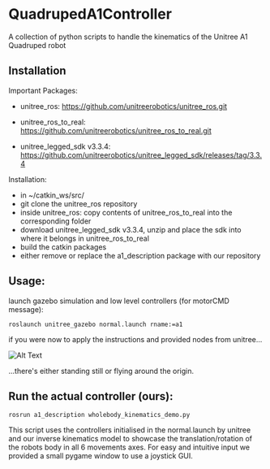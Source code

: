 
# QuadrupedA1Controller

A collection of python scripts to handle the kinematics of the Unitree A1 Quadruped robot
## Installation


Important Packages:
- unitree_ros: 
    https://github.com/unitreerobotics/unitree_ros.git

- unitree_ros_to_real:
    https://github.com/unitreerobotics/unitree_ros_to_real.git

- unitree_legged_sdk v3.3.4:
    https://github.com/unitreerobotics/unitree_legged_sdk/releases/tag/3.3.4

Installation:
- in ~/catkin_ws/src/
- git clone the unitree_ros repository
- inside unitree_ros: copy contents of unitree_ros_to_real into the corresponding folder
- download unitree_legged_sdk v3.3.4, unzip and place the sdk into where it belongs in unitree_ros_to_real
- build the catkin packages 
- either remove or replace the a1_description package with our repository

## Usage:
launch gazebo simulation and low level controllers (for motorCMD message):

```
roslaunch unitree_gazebo normal.launch rname:=a1
```

if you were now to apply the instructions and provided nodes from unitree...

![Alt Text](https://media.giphy.com/media/v1.Y2lkPTc5MGI3NjExa3VyejJtYjhxOGlwejRmaWU3ZDdmY2tzNWRlNTJqYTNhODRneDZvdSZlcD12MV9pbnRlcm5hbF9naWZfYnlfaWQmY3Q9Zw/WuXrsGJsW7vYuUkg8t/giphy.gif)

...there's either standing still or flying around the origin.

## Run the actual controller (ours):

```
rosrun a1_description wholebody_kinematics_demo.py
```

This script uses the controllers initialised in the normal.launch by unitree and our inverse kinematics model to showcase the translation/rotation of the robots body in all 6 movements axes. 
For easy and intuitive input we provided a small pygame window to use a joystick GUI.